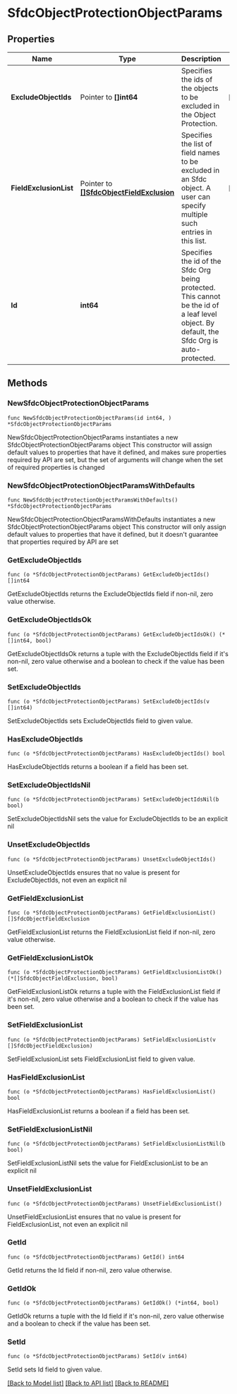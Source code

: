 # SfdcObjectProtectionObjectParams

## Properties

Name | Type | Description | Notes
------------ | ------------- | ------------- | -------------
**ExcludeObjectIds** | Pointer to **[]int64** | Specifies the ids of the objects to be excluded in the Object Protection. | [optional] 
**FieldExclusionList** | Pointer to [**[]SfdcObjectFieldExclusion**](SfdcObjectFieldExclusion.md) | Specifies the list of field names to be excluded in an Sfdc object. A user can specify multiple such entries in this list. | [optional] 
**Id** | **int64** | Specifies the id of the Sfdc Org being protected. This cannot be the id of a leaf level object. By default, the Sfdc Org is auto-protected. | 

## Methods

### NewSfdcObjectProtectionObjectParams

`func NewSfdcObjectProtectionObjectParams(id int64, ) *SfdcObjectProtectionObjectParams`

NewSfdcObjectProtectionObjectParams instantiates a new SfdcObjectProtectionObjectParams object
This constructor will assign default values to properties that have it defined,
and makes sure properties required by API are set, but the set of arguments
will change when the set of required properties is changed

### NewSfdcObjectProtectionObjectParamsWithDefaults

`func NewSfdcObjectProtectionObjectParamsWithDefaults() *SfdcObjectProtectionObjectParams`

NewSfdcObjectProtectionObjectParamsWithDefaults instantiates a new SfdcObjectProtectionObjectParams object
This constructor will only assign default values to properties that have it defined,
but it doesn't guarantee that properties required by API are set

### GetExcludeObjectIds

`func (o *SfdcObjectProtectionObjectParams) GetExcludeObjectIds() []int64`

GetExcludeObjectIds returns the ExcludeObjectIds field if non-nil, zero value otherwise.

### GetExcludeObjectIdsOk

`func (o *SfdcObjectProtectionObjectParams) GetExcludeObjectIdsOk() (*[]int64, bool)`

GetExcludeObjectIdsOk returns a tuple with the ExcludeObjectIds field if it's non-nil, zero value otherwise
and a boolean to check if the value has been set.

### SetExcludeObjectIds

`func (o *SfdcObjectProtectionObjectParams) SetExcludeObjectIds(v []int64)`

SetExcludeObjectIds sets ExcludeObjectIds field to given value.

### HasExcludeObjectIds

`func (o *SfdcObjectProtectionObjectParams) HasExcludeObjectIds() bool`

HasExcludeObjectIds returns a boolean if a field has been set.

### SetExcludeObjectIdsNil

`func (o *SfdcObjectProtectionObjectParams) SetExcludeObjectIdsNil(b bool)`

 SetExcludeObjectIdsNil sets the value for ExcludeObjectIds to be an explicit nil

### UnsetExcludeObjectIds
`func (o *SfdcObjectProtectionObjectParams) UnsetExcludeObjectIds()`

UnsetExcludeObjectIds ensures that no value is present for ExcludeObjectIds, not even an explicit nil
### GetFieldExclusionList

`func (o *SfdcObjectProtectionObjectParams) GetFieldExclusionList() []SfdcObjectFieldExclusion`

GetFieldExclusionList returns the FieldExclusionList field if non-nil, zero value otherwise.

### GetFieldExclusionListOk

`func (o *SfdcObjectProtectionObjectParams) GetFieldExclusionListOk() (*[]SfdcObjectFieldExclusion, bool)`

GetFieldExclusionListOk returns a tuple with the FieldExclusionList field if it's non-nil, zero value otherwise
and a boolean to check if the value has been set.

### SetFieldExclusionList

`func (o *SfdcObjectProtectionObjectParams) SetFieldExclusionList(v []SfdcObjectFieldExclusion)`

SetFieldExclusionList sets FieldExclusionList field to given value.

### HasFieldExclusionList

`func (o *SfdcObjectProtectionObjectParams) HasFieldExclusionList() bool`

HasFieldExclusionList returns a boolean if a field has been set.

### SetFieldExclusionListNil

`func (o *SfdcObjectProtectionObjectParams) SetFieldExclusionListNil(b bool)`

 SetFieldExclusionListNil sets the value for FieldExclusionList to be an explicit nil

### UnsetFieldExclusionList
`func (o *SfdcObjectProtectionObjectParams) UnsetFieldExclusionList()`

UnsetFieldExclusionList ensures that no value is present for FieldExclusionList, not even an explicit nil
### GetId

`func (o *SfdcObjectProtectionObjectParams) GetId() int64`

GetId returns the Id field if non-nil, zero value otherwise.

### GetIdOk

`func (o *SfdcObjectProtectionObjectParams) GetIdOk() (*int64, bool)`

GetIdOk returns a tuple with the Id field if it's non-nil, zero value otherwise
and a boolean to check if the value has been set.

### SetId

`func (o *SfdcObjectProtectionObjectParams) SetId(v int64)`

SetId sets Id field to given value.



[[Back to Model list]](../README.md#documentation-for-models) [[Back to API list]](../README.md#documentation-for-api-endpoints) [[Back to README]](../README.md)


